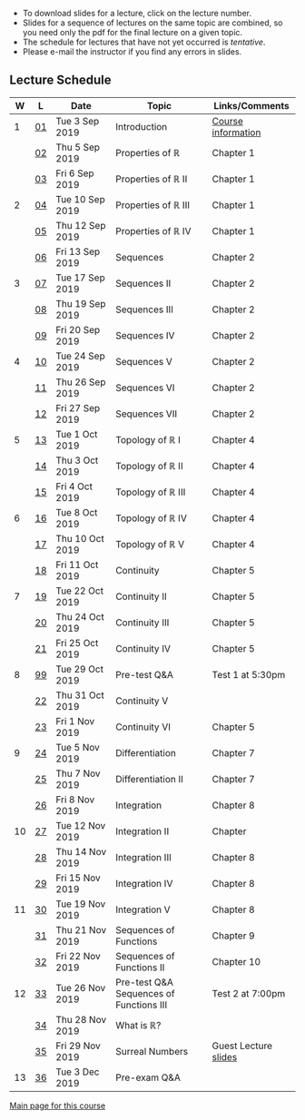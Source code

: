 * To download slides for a lecture, click on the lecture number.
* Slides for a sequence of lectures on the same topic are combined, so you need only the pdf for the final lecture on a given topic.
* The schedule for lectures that have not yet occurred is _tentative_.
* Please e-mail the instructor if you find any errors in slides.

## Lecture Schedule

| W | L | Date | Topic | Links/Comments |
|---|---|------|-------|----------------|
| 1 | [01](3al01_2019.pdf) | Tue 3 Sep 2019 | Introduction |  [Course information](../handouts/3ainfo_2019f.pdf) |
|  | [02](3al02_2019.pdf) | Thu 5 Sep 2019 | Properties of &#8477; |  Chapter 1 |
|  | [03](3al03_2019.pdf) | Fri 6 Sep 2019 | Properties of &#8477; II |  Chapter 1 |
| 2 | [04](3al04_2019.pdf) | Tue 10 Sep 2019 | Properties of &#8477; III |  Chapter 1 |
|  | [05](3al05_2019.pdf) | Thu 12 Sep 2019 | Properties of &#8477; IV |  Chapter 1 |
|  | [06](3al06_2019.pdf) | Fri 13 Sep 2019 | Sequences |  Chapter 2 |
| 3 | [07](3al07_2019.pdf) | Tue 17 Sep 2019 | Sequences II |  Chapter 2 |
|  | [08](3al08_2019.pdf) | Thu 19 Sep 2019 | Sequences III |  Chapter 2 |
|  | [09](3al09_2019.pdf) | Fri 20 Sep 2019 | Sequences IV |  Chapter 2 |
| 4 | [10](3al10_2019.pdf) | Tue 24 Sep 2019 | Sequences V |  Chapter 2 |
|  | [11](3al11_2019.pdf) | Thu 26 Sep 2019 | Sequences VI |  Chapter 2 |
|  | [12](3al12_2019.pdf) | Fri 27 Sep 2019 | Sequences VII |  Chapter 2 |
| 5 | [13](3al13_2019.pdf) | Tue 1 Oct 2019 | Topology of &#8477; I | Chapter 4 |
|  | [14](3al14_2019.pdf) | Thu 3 Oct 2019 | Topology of &#8477; II | Chapter 4 |
|  | [15](3al15_2019.pdf) | Fri 4 Oct 2019 | Topology of &#8477; III | Chapter 4 |
| 6 | [16](3al16_2019.pdf) | Tue 8 Oct 2019 | Topology of &#8477; IV | Chapter 4 |
|  | [17](3al17_2019.pdf) | Thu 10 Oct 2019 | Topology of &#8477; V | Chapter 4 |
|  | [18](3al18_2019.pdf) | Fri 11 Oct 2019 | Continuity | Chapter 5 |
| 7 | [19](3al19_2019.pdf) | Tue 22 Oct 2019 | Continuity II | Chapter 5 |
|  | [20](3al20_2019.pdf) | Thu 24 Oct 2019 | Continuity III | Chapter 5 |
|  | [21](3al21_2019.pdf) | Fri 25 Oct 2019 | Continuity IV | Chapter 5 |
| 8 | [99](3al99_2019.pdf) | Tue 29 Oct 2019 | Pre-test Q&A | Test 1 at 5:30pm |
|  | [22](3al22_2019.pdf) | Thu 31 Oct 2019 | Continuity V |  |
|  | [23](3al23_2019.pdf) | Fri 1 Nov 2019 | Continuity VI | Chapter 5 |
| 9 | [24](3al24_2019.pdf) | Tue 5 Nov 2019 | Differentiation | Chapter 7 |
|  | [25](3al25_2019.pdf) | Thu 7 Nov 2019 | Differentiation II | Chapter 7 |
|  | [26](3al26_2019.pdf) | Fri 8 Nov 2019 | Integration | Chapter 8 |
| 10 | [27](3al27_2019.pdf) | Tue 12 Nov 2019 | Integration II | Chapter |
|  | [28](3al28_2019.pdf) | Thu 14 Nov 2019 | Integration III | Chapter 8 |
|  | [29](3al29_2019.pdf) | Fri 15 Nov 2019 | Integration IV | Chapter 8 |
| 11 | [30](3al30_2019.pdf) | Tue 19 Nov 2019 | Integration V | Chapter 8 |
|  | [31](3al31_2019.pdf) | Thu 21 Nov 2019 | Sequences of Functions | Chapter 9 |
|  | [32](3al32_2019.pdf) | Fri 22 Nov 2019 | Sequences of Functions II | Chapter 10 |
| 12 | [33](3al33_2019.pdf) | Tue 26 Nov 2019 | Pre-test Q&A<br>Sequences of Functions III | Test 2 at 7:00pm |
|  | [34](3al34_2019.pdf) | Thu 28 Nov 2019 | What is &#8477;? |  |
|  | [35](3al35_2019.pdf) | Fri 29 Nov 2019 | Surreal Numbers | Guest Lecture<br>[slides](./surreal2019.pdf) |
| 13 | [36](3al36_2019.pdf) | Tue 3 Dec 2019 | Pre-exam Q&A |  |

[Main page for this course](https://davidearn.github.io/math3a/)
